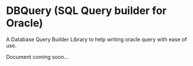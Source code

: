 # DBQuery (SQL Query builder for Oracle)
A Database Query Builder Library to help writing oracle query with ease of use.

Document coming soon...
